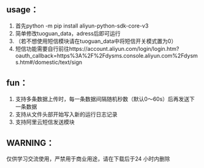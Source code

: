 ## usage：
1. 首先python -m pip install aliyun-python-sdk-core-v3  
2. 简单修改tuoguan_data，adress后即可运行
3. （若不想使用短信模块请在tuoguan_data中将短信开关模式置为0）
4. 短信功能需要自行前往https://account.aliyun.com/login/login.htm?oauth_callback=https%3A%2F%2Fdysms.console.aliyun.com%2Fdysms.htm#/domestic/text/sign
## fun：
1. 支持多条数据上传时，每一条数据间隔随机秒数（默认0～60s）后再发送下一条数据
2. 支持从文件头部开始写入新的运行日志记录
3. 支持阿里云短信发送模块

## WARNING：
仅供学习交流使用，严禁用于商业用途，请在下载后于24 小时内删除

